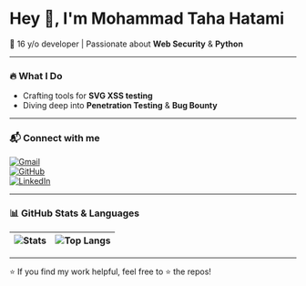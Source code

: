 # Hey 👋, I'm Mohammad Taha Hatami

🚀 16 y/o developer | Passionate about **Web Security** & **Python**

---

### 🔥 What I Do  
- Crafting tools for **SVG XSS testing**  
- Diving deep into **Penetration Testing** & **Bug Bounty**

---

### 📬 Connect with me  
[![Gmail](https://img.shields.io/badge/Email-D14836?style=flat&logo=gmail&logoColor=white)](mailto:info@abartarah.ir)  
[![GitHub](https://img.shields.io/badge/GitHub-@TahaHatami-181717?style=flat&logo=github)](https://github.com/TahaHatami)  
[![LinkedIn](https://img.shields.io/badge/LinkedIn-0077B5?style=flat&logo=linkedin&logoColor=white)](https://linkedin.com/in/yourprofile)  

---

### 📊 GitHub Stats & Languages  

| ![Stats](https://github-readme-stats.vercel.app/api?username=TahaHatami&show_icons=true&hide_border=true&theme=tokyonight) | ![Top Langs](https://github-readme-stats.vercel.app/api/top-langs/?username=TahaHatami&layout=compact&hide_border=true&theme=tokyonight) |  
|---|---|

---

⭐ If you find my work helpful, feel free to ⭐️ the repos!
